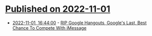 # [Published on 2022-11-01](index.md)

* [2022-11-01, 16:44:00](https://tech.slashdot.org/story/22/11/01/1644214/rip-google-hangouts-googles-last-best-chance-to-compete-with-imessage?utm_source=rss1.0mainlinkanon&utm_medium=feed) - [RIP Google Hangouts, Google's Last, Best Chance To Compete With iMessage](https://tech.slashdot.org/story/22/11/01/1644214/rip-google-hangouts-googles-last-best-chance-to-compete-with-imessage?utm_source=rss1.0mainlinkanon&utm_medium=feed)
